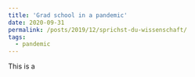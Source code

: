 ```yaml
---
title: 'Grad school in a pandemic'
date: 2020-09-31
permalink: /posts/2019/12/sprichst-du-wissenschaft/
tags:
  - pandemic
---
```


This is a